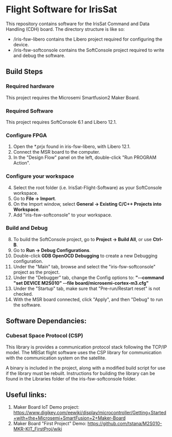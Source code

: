 # Flight Software for IrisSat
This repository contains software for the IrisSat Command and Data Handling (CDH) board. The directory structure is like so:
- /iris-fsw-libero contains the Libero project required for configuring the device.
- /iris-fsw-softconsole contains the SoftConsole project required to write and debug the software.


## Build Steps

### Required hardware
This project requires the Microsemi Smartfusion2 Maker Board.

### Required Software
This project requires SoftConsole 6.1 and Libero 12.1.

### Configure FPGA
1. Open the \*.prjx found in iris-fsw-libero, with Libero 12.1.
2. Connect the MSR board to the computer.
3. In the "Design Flow" panel on the left, double-click "Run PROGRAM Action".

### Configure your workspace
4. Select the root folder (i.e. IrisSat-Flight-Software) as your SoftConsole workspace.
5. Go to **File -> Import**.
6. On the Import window, select **General -> Existing C/C++ Projects into Workspace**.
7. Add "iris-fsw-softconsole" to your workspace. 

### Build and Debug
8. To build the SoftConsole project, go to **Project -> Build All**, or use **Ctrl-B**.
9. Go to **Run -> Debug Configurations**.
10. Double-click **GDB OpenOCD Debugging** to create a new Debugging configuration.
11. Under the "Main" tab, browse and select the "iris-fsw-softconsole" project as the project.
12. Under the "Debugger" tab, change the Config options to: **"--command "set DEVICE M2S010" --file board/microsemi-cortex-m3.cfg"**
13. Under the "Startup" tab, make sure that "Pre-run/Restart reset" is not checked.
14. With the MSR board connected, click "Apply", and then "Debug" to run the software.

## Software Dependancies:

### Cubesat Space Protocol (CSP)

This library is provides a communication protocol stack following the TCP/IP model. The MBSat flight software uses the CSP library for communication with the communication system on the satellite.

A binary is included in the project, along with a modified build script for use if the library must be rebuilt.
Instructions for building the library can be found in the Libraries folder of the iris-fsw-softconsole folder.


## Useful links:
1. Maker Board IoT Demo project: https://www.digikey.com/eewiki/display/microcontroller/Getting+Started+with+the+Microsemi+SmartFusion+2+Maker-Board
2. Maker Board "First Project" Demo: https://github.com/tstana/M2S010-MKR-KIT_FirstProj/wiki

